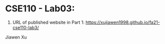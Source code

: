 # CSE110 - Lab03:
1. URL of published website in Part 1: https://xujiawen1998.github.io/fa21-cse110-lab3/

Jiawen Xu
